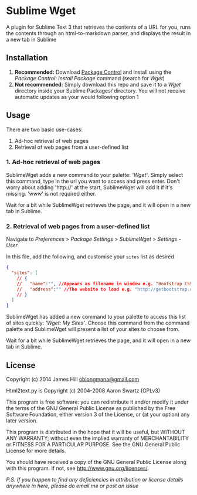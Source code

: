 # Sublime Wget

A plugin for Sublime Text 3 that retrieves the contents of a URL for you, runs the contents through an html-to-markdown parser, and displays the result in a new tab in Sublime

## Installation

1. **Recommended:** Download [Package Control](http://wbond.net/sublime_packages/package_control) and install using the *Package Control: Install Package* command (search for *Wget*)
2. **Not recommended:** Simply download this repo and save it to a *Wget* directory inside your Sublime Packages/ directory. You will not receive automatic updates as your would following option 1

## Usage 

There are two basic use-cases:

1. Ad-hoc retrieval of web pages
2. Retrieval of web pages from a user-defined list

### 1. Ad-hoc retrieval of web pages

SublimeWget adds a new command to your palette: *'Wget'*. Simply select this command, type in the url you want to access and press enter. Don't worry about adding 'http://' at the start, SublimeWget will add it if it's missing. 'www' is not required either.

Wait for a bit while SublimeWget retrieves the page, and it will open in a new tab in Sublime.

### 2. Retrieval of web pages from a user-defined list

Navigate to *Preferences* > *Package Settings* > *SublimeWget* > *Settings - User*

In this file, add the following, and customise your `sites` list as desired
```json
{
  "sites": [
    // {
    //   "name":"", //Appears as filename in window e.g. "Bootstrap CSS"
    //   "address":"" //The website to load e.g. "http://getbootstrap.com/css"
    // }
  ]
}
```

SublimeWget has added a new command to your palette to access this list of sites quickly: *'Wget: My Sites'*. Choose this command from the command palette and SublimeWget will present a list of your sites to choose from.

Wait for a bit while SublimeWget retrieves the page, and it will open in a new tab in Sublime.

## License

Copyright (c) 2014 James Hill <oblongmana@gmail.com>

Html2text.py is Copyright (c) 2004-2008 Aaron Swartz (GPLv3)

This program is free software: you can redistribute it and/or modify
it under the terms of the GNU General Public License as published by
the Free Software Foundation, either version 3 of the License, or
(at your option) any later version.

This program is distributed in the hope that it will be useful,
but WITHOUT ANY WARRANTY; without even the implied warranty of
MERCHANTABILITY or FITNESS FOR A PARTICULAR PURPOSE.  See the
GNU General Public License for more details.

You should have received a copy of the GNU General Public License
along with this program.  If not, see <http://www.gnu.org/licenses/>.


*P.S. If you happen to find any deficiencies in attribution or license details anywhere in here, please do email me or post an issue*